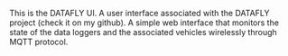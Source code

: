 This is the DATAFLY UI. A user interface associated with the DATAFLY project (check it on my github). A simple web interface that monitors the state of the data loggers and the associated vehicles wirelessly through MQTT protocol.